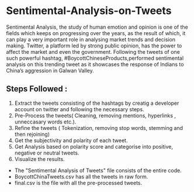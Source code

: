 # Sentimental-Analysis-on-Tweets
 Sentimental Analysis, the study of human emotion and opinion is one of the fields which keeps on progressing over the years, as the result of which, it can play a very important role in analysing market trends and decision making. Twitter, a platform led by strong public opinion, has the power to affect the market and even the government. Following the tweets of one such powerful hashtag, #BoycottChineseProducts,performed sentimental analysis on this trending tweet as it showcases the response of Indians to China’s aggression in Galwan Valley.
 
 ## Steps Followed :
 1. Extract the tweets consisting of the hashtags by creatig a developer account on twitter and following the necessary steps.
 2. Pre-Process the tweets( Cleaning, removing mentions, hyperlinks , unneccasary words etc.).
 3. Refine the tweets ( Tokenization, removing stop words, stemming and then rejoining)
 4. Get the subjectivity and polarity of each tweet.
 5. Get Analysis based on polarity score and categorise into positive, negative or neutral tweets.
 6. Visualize the results.
 
 - The "Sentimental Analysis of Tweets" file consists of the entire code.
 - BoycottChinaTweets.csv has all the tweets in raw form.
 - final.csv is the file with all the pre-processed tweets.
 
